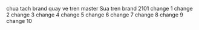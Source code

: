 chua tach brand
quay ve tren master
Sua tren brand 2101
change 1
change 2
change 3
change 4
change 5
change 6
change 7
change 8
change 9
change 10